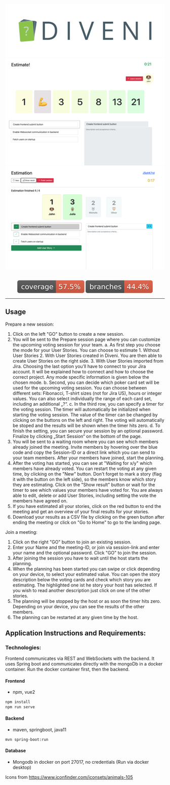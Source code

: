 <br />
<div align="center">
  <img src="docs/assets/diveni_banner.png" width="560" />
  <img src="docs/assets/voting.png" />
  <img src="docs/assets/estimation_result.png" />
</div>
<br />
<p align="center">
  <img src=".github/badges/jacoco.svg" />
  <img src=".github/badges/branches.svg" />
</p>

---

## Usage

Prepare a new session:

1.	Click on the left "GO" button to create a new session.
2.	You will be sent to the Prepare session page where you can customize the upcoming voting session for your team.
    a.	As first step you choose the mode for your User Stories. You can choose to estimate
        1.	Without User Stories
        2.	With User Stories created in Diveni. You are then able to create User Stories on the right side.
        3.	With User Stories imported from Jira. Choosing the last option you’ll have to connect to your Jira account. It will be explained how to connect and how to choose the correct project.
    Any mode specific information is given below the chosen mode.
    b.	Second, you can decide which poker card set will be used for the upcoming voting session. You can choose between different sets: Fibonacci, T-shirt sizes (not for Jira US), hours or integer values. You can also select individually the range of each card set, including an additional „?“.
    c.	In the third row, you can specify a timer for the voting session. The timer will automatically be initialized when starting the voting session. The value of the timer can be changed by clicking on the buttons on the left and right. The voting will automatically be stoped and the results will be shown when the timer hits zero.
    d.	To finish the setting, you can secure your session by an optional password.
Finalize by clicking „Start Session“ on the bottom of the page.
3.	You will be sent to a waiting room where you can see which members already joined the meeting. Invite members by hovering over the blue code and copy the Session-ID or a direct link which you can send to your team members. 	After your members have joined, start the planning.
4.	After the voting has started, you can see at "Waiting for x/y" which members have already voted. You can restart the voting at any given time, by clicking on the "New" button. Don't forget to mark a story (flag it with the button on the left side), so the members know which story they are estimating. Click on the "Show result" button or wait for the timer to see which values your members have voted for. You are always able to edit, delete or add User Stories, including setting the vote the members have agreed on.
5.	If you have estimated all your stories, click on the red button to end the meeting and get an overview of your final results for your stories.
6.	Download your results as a CSV file by clicking on the green button after ending the meeting or click on "Go to Home" to go to the landing page.

Join a meeting:
1.	Click on the right "GO" button to join an existing session.
2.	Enter your Name and the meeting-ID, or join via session-link and enter your name and the optional password. Click "GO" to join the session.
3.	After joining the session you have to wait until the host starts the planning.
4.	When the planning has been started you can swipe or click depending on your device, to select your estimated value. You can open the story description below the voting cards and check which story you are estimating. The highlighted one ist he story your host has selected. If you wish to read another description just click on one of the other stories.
5.	The planning will be stopped by the host or as soon the timer hits zero.
Depending on your device, you can see the results of the other members.
6.	The planning can be restarted at any given time by the host.


## Application Instructions and Requirements:

### Technologies:
Frontend communicates via REST and WebSockets with the backend.
It uses Spring boot and communicates directly with the mongoDb in a docker container.
Run the docker container first, then the backend.
#### Frontend
- npm, vue2
```shell
npm install
npm run serve
```
 
#### Backend
- maven, springboot, java11
```shell
mvn spring-boot:run
```

#### Database
- Mongodb in docker on port 27017, no credentials (Run via docker desktop)

Icons from https://www.iconfinder.com/iconsets/animals-105